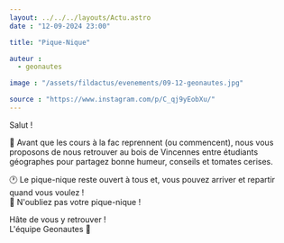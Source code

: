 ```yaml
---
layout: ../../../layouts/Actu.astro
date : "12-09-2024 23:00"

title: "Pique-Nique"

auteur :
  - geonautes

image : "/assets/fildactus/evenements/09-12-geonautes.jpg"

source : "https://www.instagram.com/p/C_qj9yEobXu/"
---
```


Salut !

🥪 Avant que les cours à la fac reprennent (ou commencent), nous vous proposons de nous retrouver au bois de Vincennes entre étudiants géographes pour partagez bonne humeur, conseils et tomates cerises.

🕐 Le pique-nique reste ouvert à tous et, vous pouvez arriver et repartir quand vous voulez !  
🧺 N'oubliez pas votre pique-nique !

Hâte de vous y retrouver !  
L'équipe Geonautes 💙